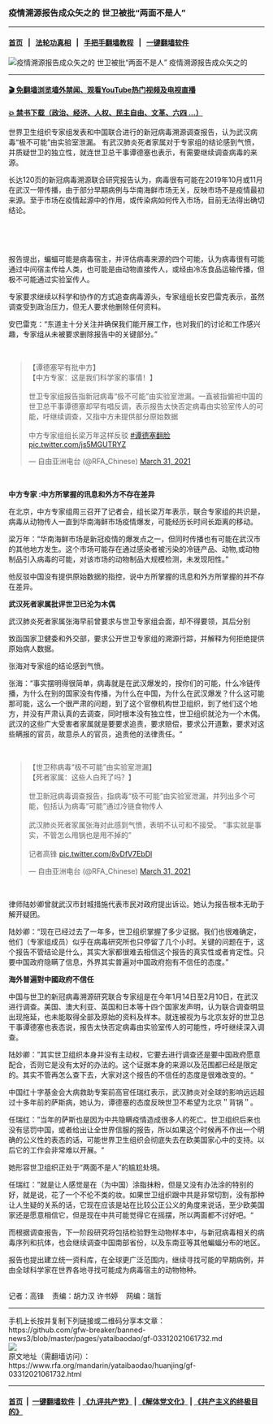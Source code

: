 ### 疫情溯源报告成众矢之的  世卫被批“两面不是人”
------------------------

#### [首页](https://github.com/gfw-breaker/banned-news3/blob/master/README.md) &nbsp;&nbsp;|&nbsp;&nbsp; [法轮功真相](https://github.com/begood0513/basic/blob/master/README.md)  &nbsp;&nbsp;|&nbsp;&nbsp; [手把手翻墙教程](https://github.com/gfw-breaker/guides/wiki)  &nbsp;&nbsp;|&nbsp;&nbsp; [一键翻墙软件](https://github.com/gfw-breaker/nogfw/blob/master/README.md)  



<div id="headerimg">
 <img alt="疫情溯源报告成众矢之的  世卫被批“两面不是人”" src="https://www.rfa.org/mandarin/yataibaodao/huanjing/gf-03312021061732.html/@@images/d50e37d1-989c-485f-96ad-997b32501bf2.jpeg" title="疫情溯源报告成众矢之的  世卫被批“两面不是人”"/>
 <span class="lead_image_caption">
  疫情溯源报告成众矢之的
 </span>
 <!-- zoomattribute -->
</div>

<hr/>


#### [ 🎬  免翻墙浏览墙外禁闻、观看YouTube热门视频及电视直播](https://github.com/gfw-breaker/HelloWorld)

#### [ 💥  禁书下载（政治、经济、人权、民主自由、文革、六四 ...）](https://github.com/gfw-breaker/books/blob/master/README.md)

<div id="storytext">
 <p>
  世界卫生组织专家组发表和中国联合进行的新冠病毒溯源调查报告，认为武汉病毒“极不可能”由实验室泄漏。 有武汉肺炎死者家属对于专家组的结论感到气愤，并质疑世卫的独立性，就连世卫总干事谭德塞也表示，有需要继续调查病毒的来源。
 </p>
 <p>
  长达120页的新冠病毒溯源联合研究报告认为，病毒很有可能在2019年10月或11月在武汉一带传播，由于部分早期病例与华南海鲜市场无关，反映市场不是疫情最初来源。至于市场在疫情起源中的作用，或传染病如何传入市场，目前无法得出确切结论。
 </p>
 <p>
  <br/>
 </p>
 <p>
  <br/>
 </p>
 <p>
  报告提出，蝙蝠可能是病毒宿主，并评估病毒来源的四个可能，认为病毒很有可能通过中间宿主传给人类，也可能是由动物直接传人，或经由冷冻食品运输传播，但极不可能通过实验室传人。
 </p>
 <p>
  专家要求继续以科学和协作的方式追查病毒源头，专家组组长安巴雷克表示，虽然调查受到政治压力，但无人要求他删除任何资料。
 </p>
 <p>
  安巴雷克：“东道主十分关注并确保我们能开展工作，也对我们的讨论和工作感兴趣，专家组从未被要求删除报告中的关键部分。”
 </p>
 <p>
  <br/>
 </p>
 <blockquote class="twitter-tweet">
  <p dir="ltr" lang="zh">
   【谭德塞罕有批中方】
   <br/>
   【中方专家：这是我们科学家的事情！】
   <br/>
   <br/>
   世卫专家组报告指新冠病毒“极不可能”由实验室泄漏。一直被指偏袒中国的世卫总干事谭德塞却罕有唱反​​调，表示报告太快否定病毒由实验室传人的可能，吁继续调查，又指中方未提供部分原始数据
   <br/>
   <br/>
   中方专家组组长梁万年这样反驳
   <a href="https://twitter.com/hashtag/%E8%B0%AD%E5%BE%B7%E5%A1%9E%E7%BF%BB%E8%84%B8?src=hash&amp;ref_src=twsrc%5Etfw">
    #谭德塞翻脸
   </a>
   <a href="https://t.co/js5MGUTRYZ">
    pic.twitter.com/js5MGUTRYZ
   </a>
  </p>
  — 自由亚洲电台 (@RFA_Chinese)
  <a href="https://twitter.com/RFA_Chinese/status/1377196113686487040?ref_src=twsrc%5Etfw">
   March 31, 2021
  </a>
 </blockquote>
 <p>
  <br/>
 </p>
 <p>
  <strong>
   中方专家 :中方所掌握的讯息和外方不存在差异
  </strong>
 </p>
 <p>
  在北京，中方专家组周三召开了记者会，组长梁万年表示，联合专家组的共识是，病毒从动物传人一直到华南海鲜市场疫情爆发，可能经历长时间长距离的移动。
 </p>
 <p>
  梁万年：“华南海鲜市场是新冠疫情的爆发点之一，但同时传播也有可能在武汉市的其他地方发生。这个市场可能存在通过感染者被污染的冷链产品、动物,或动物制品引入病毒的可能，对该市场的动物制品大规模检测，未发现阳性。”
 </p>
 <p>
  他反驳中国没有提供原始数据的指控，说中方所掌握的讯息和外方所掌握的并不存在差异。
 </p>
 <p>
  <strong>
   武汉死者家属批评世卫已沦为木偶
  </strong>
 </p>
 <p>
  武汉肺炎死者家属张海早前曾要求与世卫专家组会面，却不得要领，其后分别
 </p>
 <p>
  致函国家卫健委和外交部，要求公开世卫专家组的溯源行踪，并解释为何拒绝提供原始病人数据。
 </p>
 <p>
  张海对专家组的结论感到气愤。
 </p>
 <p>
  张海：“事实摆明得很简单，病毒就是在武汉爆发的，按你们的可能，什么冷链传播，为什么在别的国家没有传播，为什么在中国，为什么在武汉爆发？什么这可能那可能，这么一个很严肃的问题，到了这个官僚机构世卫组织，到了他们这个地方，并没有严肃认真的去调查，同时根本没有独立性，世卫组织就沦为一个木偶。武汉的这些广大受害者家属就是要要求追责，要求赔偿，要求公开道歉，要求对这些瞒报的官员，故意杀人的官员，追责他的法律责任。“
 </p>
 <p>
  <br/>
 </p>
 <blockquote class="twitter-tweet">
  <p dir="ltr" lang="zh">
   【世卫称病毒“极不可能”由实验室泄漏】
   <br/>
   【死者家属：这些人白死了吗？】
   <br/>
   <br/>
   世卫新冠病毒调查报告，指病毒“极不可能”由实验室泄漏，并列出多个可能，包括认为病毒“可能”通过冷链食物传人
   <br/>
   <br/>
   武汉肺炎死者家属张海对此感到气愤，表明不认可和不接受。 “事实就是事实，不管怎么甩锅也是甩不掉的”
   <br/>
   <br/>
   记者高锋
   <a href="https://t.co/8vDfV7EbDl">
    pic.twitter.com/8vDfV7EbDl
   </a>
  </p>
  — 自由亚洲电台 (@RFA_Chinese)
  <a href="https://twitter.com/RFA_Chinese/status/1377175270403137540?ref_src=twsrc%5Etfw">
   March 31, 2021
  </a>
 </blockquote>
 <p>
  <br/>
 </p>
 <p>
  律师陆妙卿曾就武汉市封城措施代表市民对政府提出诉讼。她认为报告根本无助于解开疑团。
 </p>
 <p>
  陆妙卿：“现在已经过去了一年多，世卫组织掌握了多少证据。我们也很难确定，他们（专家组成员）似乎在病毒研究所也只停留了几个小时。关键的问题在于，这个报告不管结论是什么，其实大家都很难去相信这个报告的真实性或者肯定性。只要中国政府隐瞒了信息，外界其实普遍对中国政府抱有不信任的态度。”
 </p>
 <p>
  <strong>
   海外普遍對中國政府不信任
  </strong>
 </p>
 <p>
  中国与世卫的新冠病毒溯源研究联合专家组是在今年1月14日至2月10日，在武汉进行调查。美国、澳大利亚、英国和日本等十四个国家发声明，认为联合调查明显出现拖延，也未能取得全部及原始的资料及样本。就连被视为与北京友好的世卫总干事谭德塞也表态说，报告太快否定病毒由实验室传人的可能性，呼吁继续深入调查。
 </p>
 <p>
  陆妙卿：”其实世卫组织本身并没有主动权，它要去进行调查还是要中国政府愿意配合，否则它是没有太好的办法的。这个证据本身的来源以及范围都已经是限定的。其实不管再怎么查下去，大家对这个报告的不信任的态度是很难改变的。“
 </p>
 <p>
  中国红十字基金会大病救助专案前高官任瑞红表示，武汉肺炎对全球的影响远远超过十多年前的萨斯病，她认为，谭德塞的态度反映世卫不希望为北京＂背锅＂。
 </p>
 <p>
  任瑞红：”当年的萨斯也是因为中共隐瞒疫情造成很多人的死亡。世卫组织后来也没有惩罚中国，或者给出让全世界信服的报告，所以如果这个时候再不作出一个明确的公义性的表态的话，可能世界卫生组织会彻底失去在欧美国家心中的支持。以后它的工作会非常难以开展。“
 </p>
 <p>
  她形容世卫组织正处于“两面不是人”的尴尬处境。
 </p>
 <p>
  任瑞红：”就是让人感觉是在（为中国）涂脂抹粉，但是又没有办法涂的特别的好，就是说，花了一个不伦不类的妆。如果世卫组织跟中共是非常切割，没有那种让人生疑的关系的话，它现在应该是站在比较公正公义的角度来说话，至少欧美国家还是愿意相信它，但是现在中共可能觉得它在摇摆，所以两面都不讨好吧。“
 </p>
 <p>
  而根据调查报告，下一阶段研究将包括检验野生动物样本中，与新冠病毒相关的病毒序列和抗体，也会继续调查中国南部省份，以及东南亚等其他蝙蝠分布的地区。
 </p>
 <p>
  报告也提出建立统一资料库，在全球更广泛范围内，继续寻找可能的早期病例，并由全球科学家在世界各地寻找可能成为病毒宿主的动物物种。
 </p>
 <p>
  <br/>
  记者：高锋    责编：胡力汉 许书婷    网编：瑞哲
 </p>
</div>

<hr/>
手机上长按并复制下列链接或二维码分享本文章：<br/>
https://github.com/gfw-breaker/banned-news3/blob/master/pages/yataibaodao/gf-03312021061732.md <br/>
<a href='https://github.com/gfw-breaker/banned-news3/blob/master/pages/yataibaodao/gf-03312021061732.md'><img src='https://github.com/gfw-breaker/banned-news3/blob/master/pages/yataibaodao/gf-03312021061732.md.png'/></a> <br/>
原文地址（需翻墙访问）：https://www.rfa.org/mandarin/yataibaodao/huanjing/gf-03312021061732.html


------------------------
#### [首页](https://github.com/gfw-breaker/banned-news3/blob/master/README.md) &nbsp;|&nbsp; [一键翻墙软件](https://github.com/gfw-breaker/nogfw/blob/master/README.md) &nbsp;| [《九评共产党》](https://github.com/gfw-breaker/9ping.md/blob/master/README.md#九评之一评共产党是什么) | [《解体党文化》](https://github.com/gfw-breaker/jtdwh.md/blob/master/README.md) | [《共产主义的终极目的》](https://github.com/gfw-breaker/gczydzjmd.md/blob/master/README.md)


<img src='http://gfw-breaker.win/banned-news3/pages/yataibaodao/gf-03312021061732.md' width='0px' height='0px'/>